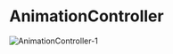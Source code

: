 # AnimationController

![AnimationController-1](https://user-images.githubusercontent.com/107646730/201949774-af4e309b-e149-4d4d-9f28-9fb3c55b99fb.jpg)
